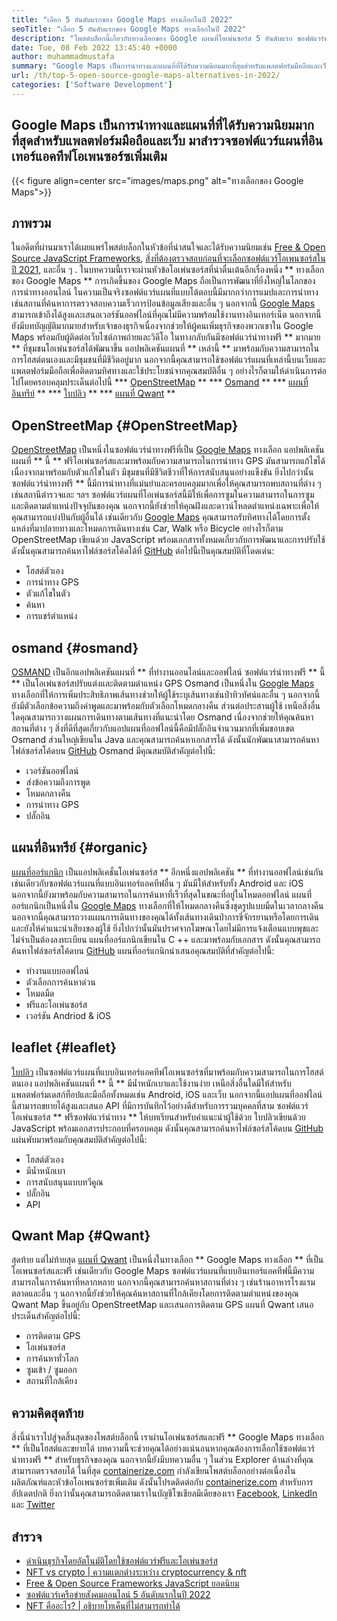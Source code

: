 ```yaml
---
title: "เลือก 5 อันดับแรกของ Google Maps ทางเลือกในปี 2022" 
seoTitle: "เลือก 5 อันดับแรกของ Google Maps ทางเลือกในปี 2022" 
description: "โพสต์บล็อกนี้เกี่ยวกับทางเลือกของ Google แผนที่โอเพ่นซอร์ส 5 อันดับแรก ซอฟต์แวร์ฟรีเหล่านี้รวมถึง OpenStreetMap, Osmand, แผนที่อินทรีย์, แผ่นพับและแผนที่ Qwant" 
date: Tue, 08 Feb 2022 13:45:40 +0000
author: muhammadmustafa
summary: "Google Maps เป็นการนำทางและแผนที่ที่ได้รับความนิยมมากที่สุดสำหรับแพลตฟอร์มมือถือและเว็บ ลองสำรวจซอฟต์แวร์แผนที่อินเทอร์แอคทีฟโอเพนซอร์ซเพิ่มเติม" 
url: /th/top-5-open-source-google-maps-alternatives-in-2022/
categories: ['Software Development']
---
```


## Google Maps เป็นการนำทางและแผนที่ที่ได้รับความนิยมมากที่สุดสำหรับแพลตฟอร์มมือถือและเว็บ มาสำรวจซอฟต์แวร์แผนที่อินเทอร์แอคทีฟโอเพนซอร์ซเพิ่มเติม

{{< figure align=center src="images/maps.png" alt="ทางเลือกของ Google Maps">}}


## ภาพรวม
ในอดีตที่ผ่านมาเราได้เผยแพร่โพสต์บล็อกในหัวข้อที่น่าสนใจและได้รับความนิยมเช่น [Free & Open Source JavaScript Frameworks][1], [สิ่งที่ต้องตรวจสอบก่อนที่จะเลือกซอฟต์แวร์โอเพนซอร์สในปี 2021,][2] และอื่น ๆ . ในบทความนี้เราจะผ่านหัวข้อโอเพ่นซอร์สที่น่าตื่นเต้นอีกเรื่องหนึ่ง ** ทางเลือกของ Google Maps ** การเกิดขึ้นของ Google Maps ถือเป็นการพัฒนาที่ยิ่งใหญ่ในโลกของการนำทางออนไลน์ ในความเป็นจริงซอฟต์แวร์แผนที่แบบโต้ตอบนี้มีมากกว่าการแมปและการนำทางเช่นสถานที่ค้นหาการตรวจสอบความเร็วการป้อนข้อมูลเสียงและอื่น ๆ นอกจากนี้ [Google Maps][3] สามารถเข้าถึงได้สูงและเสนอเวอร์ชันออฟไลน์ที่คุณไม่มีความพร้อมใช้งานทางอินเทอร์เน็ต นอกจากนี้ยังมีบทบัญญัติมากมายสำหรับเจ้าของธุรกิจเนื่องจากช่วยให้ผู้คนเพิ่มธุรกิจของพวกเขาใน Google Maps พร้อมกับผู้ติดต่อเว็บไซต์ภาพถ่ายและวิดีโอ
ในทางกลับกันมีซอฟต์แวร์นำทางฟรี ** มากมาย ** ที่ชุมชนโอเพ่นซอร์สได้พัฒนาขึ้น แอปพลิเคชันแผนที่ ** เหล่านี้ ** มาพร้อมกับความสามารถในการโฮสต์ตนเองและมีชุมชนที่มีชีวิตอยู่มาก นอกจากนี้คุณสามารถใช้ซอฟต์แวร์แผนที่เหล่านี้บนเว็บและแพลตฟอร์มมือถือเพื่อติดตามทิศทางและใช้ประโยชน์จากคุณสมบัติอื่น ๆ อย่างไรก็ตามให้ดำเนินการต่อไปโดยครอบคลุมประเด็นต่อไปนี้
  *** [OpenStreetMap][4] **
  *** [Osmand][5] **
  *** [แผนที่อินทรีย์][6] **
  *** [ใบปลิว][7] **
  *** [แผนที่ Qwant][8] **

## OpenStreetMap {#OpenStreetMap}
[OpenStreetMap][9] เป็นหนึ่งในซอฟต์แวร์นำทางฟรีที่เป็น [Google Maps][3] ทางเลือก แอปพลิเคชันแผนที่ ** นี้ ** ฟรีโอเพ่นซอร์สและมาพร้อมกับความสามารถในการนำทาง GPS มันสามารถแก้ไขได้เนื่องจากมาพร้อมกับตัวแก้ไขในตัว มีชุมชนที่มีชีวิตชีวาที่ให้การสนับสนุนอย่างแข็งขัน ยิ่งไปกว่านั้นซอฟต์แวร์นำทางฟรี ** นี้มีการนำทางที่แม่นยำและครอบคลุมมากเพื่อให้คุณสามารถพบสถานที่ต่าง ๆ เช่นสถานีตำรวจและ ฯลฯ ซอฟต์แวร์แผนที่โอเพ่นซอร์สนี้มีให้เพื่อการซูมในความสามารถในการซูมและติดตามตำแหน่งปัจจุบันของคุณ นอกจากนี้ยังช่วยให้คุณฝังและดาวน์โหลดตำแหน่งเฉพาะเพื่อให้คุณสามารถแบ่งปันกับผู้อื่นได้ เช่นเดียวกับ [Google Maps][3] คุณสามารถรับทิศทางได้โดยการตั้งแหล่งที่มาปลายทางและโหมดการเดินทางเช่น Car, Walk หรือ Bicycle อย่างไรก็ตาม OpenStreetMap เขียนด้วย JavaScript พร้อมเอกสารทั้งหมดเกี่ยวกับการพัฒนาและการปรับใช้ ดังนั้นคุณสามารถค้นหาไฟล์ซอร์สโค้ดได้ที่ [GitHub][10]
ต่อไปนี้เป็นคุณสมบัติที่โดดเด่น:
  * โฮสต์ตัวเอง
  * การนำทาง GPS
  * ตัวแก้ไขในตัว
  * ค้นหา
  * การแชร์ตำแหน่ง

## osmand {#osmand}
[OSMAND][11] เป็นอีกแอปพลิเคชันแผนที่ ** ที่ทำงานออนไลน์และออฟไลน์ ซอฟต์แวร์นำทางฟรี ** นี้ ** เป็นโอเพ่นซอร์สปรับแต่งและติดตามตำแหน่ง GPS Osmand เป็นหนึ่งใน [Google Maps][3] ทางเลือกที่ให้การเพิ่มประสิทธิภาพเส้นทางช่วยให้ผู้ใช้ระบุเส้นทางเช่นป่าทิวทัศน์และอื่น ๆ นอกจากนี้ยังมีตัวเลือกข้อความถึงคำพูดและมาพร้อมกับตัวเลือกโหมดกลางคืน ส่วนต่อประสานผู้ใช้ เหนือสิ่งอื่นใดคุณสามารถวางแผนการเดินทางตามเส้นทางที่แนะนำโดย Osmand เนื่องจากช่วยให้คุณค้นหาสถานที่ต่าง ๆ สิ่งที่ดีที่สุดเกี่ยวกับแอปแผนที่ออฟไลน์นี้คือมีปลั๊กอินจำนวนมากที่เพิ่มขอบเขต Osmand ส่วนใหญ่เขียนใน Java และคุณสามารถค้นหาเอกสารได้ ดังนั้นนักพัฒนาสามารถค้นหาไฟล์ซอร์สโค้ดบน [GitHub][12]
Osmand มีคุณสมบัติสำคัญต่อไปนี้:
  * เวอร์ชันออฟไลน์
  * ส่งข้อความถึงการพูด
  * โหมดกลางคืน
  * การนำทาง GPS
  * ปลั๊กอิน

## แผนที่อินทรีย์ {#organic}
[แผนที่ออร์แกนิก][13] เป็นแอปพลิเคชั่นโอเพ่นซอร์ส ** อีกหนึ่งแอปพลิเคชัน ** ที่ทำงานออฟไลน์เช่นกัน เช่นเดียวกับซอฟต์แวร์แผนที่แบบอินเทอร์แอคทีฟอื่น ๆ มันมีให้สำหรับทั้ง Android และ iOS นอกจากนี้ยังมาพร้อมกับความสามารถในการค้นหาที่เร็วที่สุดในขณะที่อยู่ในโหมดออฟไลน์ แผนที่ออร์แกนิกเป็นหนึ่งใน [Google Maps][3] ทางเลือกที่ให้โหมดกลางคืนซึ่งชุดรูปแบบมืดในเวลากลางคืน นอกจากนี้คุณสามารถวางแผนการเดินทางของคุณได้ทั้งเส้นทางเดินป่าการขี่จักรยานหรือโดยการเดินและยังให้คำแนะนำเสียงของผู้ใช้ ยิ่งไปกว่านั้นมันปราศจากโฆษณาโดยไม่มีการแจ้งเตือนแบบพุชและไม่จำเป็นต้องลงทะเบียน แผนที่ออร์แกนิกเขียนใน C ++ และมาพร้อมกับเอกสาร ดังนั้นคุณสามารถค้นหาไฟล์ซอร์สโค้ดบน [GitHub][14]
แผนที่ออร์แกนิกนำเสนอคุณสมบัติที่สำคัญต่อไปนี้:
  * ทำงานแบบออฟไลน์
  * ตัวเลือกการค้นหาด่วน
  * โหมดมืด
  * ฟรีและโอเพ่นซอร์ส
  * เวอร์ชัน Andriod & iOS

## leaflet {#leaflet}
[ใบปลิว][15] เป็นซอฟต์แวร์แผนที่แบบอินเทอร์แอคทีฟโอเพนซอร์ซที่มาพร้อมกับความสามารถในการโฮสต์ตนเอง แอปพลิเคชันแผนที่ ** นี้ ** มีน้ำหนักเบาและใช้งานง่าย เหนือสิ่งอื่นใดมีให้สำหรับแพลตฟอร์มเดสก์ท็อปและมือถือทั้งหมดเช่น Android, iOS และเว็บ นอกจากนี้แอปแผนที่ออฟไลน์นี้สามารถขยายได้สูงและเสนอ API ที่มีการบันทึกไว้อย่างดีสำหรับการรวมบุคคลที่สาม ซอฟต์แวร์โอเพ่นซอร์ส ** ฟรีซอฟต์แวร์นำทาง ** ให้บทเรียนสำหรับคำแนะนำผู้ใช้ด้วย ใบปลิวเขียนด้วย JavaScript พร้อมเอกสารประกอบที่ครอบคลุม ดังนั้นคุณสามารถค้นหาไฟล์ซอร์สโค้ดบน [GitHub][16]
แผ่นพับมาพร้อมกับคุณสมบัติสำคัญต่อไปนี้:
  * โฮสต์ตัวเอง
  * มีน้ำหนักเบา
  * การสนับสนุนแบบทวีคูณ
  * ปลั๊กอิน
  * API

## Qwant Map {#Qwant}
สุดท้าย แต่ไม่ท้ายสุด [แผนที่ Qwant][17] เป็นหนึ่งในทางเลือก ** Google Maps ทางเลือก ** ที่เป็นโอเพนซอร์สและฟรี เช่นเดียวกับ Google Maps ซอฟต์แวร์แผนที่แบบอินเทอร์แอคทีฟนี้มีความสามารถในการค้นหาที่หลากหลาย นอกจากนี้คุณสามารถค้นหาสถานที่ต่าง ๆ เช่นร้านอาหารโรงแรมตลาดและอื่น ๆ นอกจากนี้ยังช่วยให้คุณค้นหาสถานที่ใกล้เคียงโดยการติดตามตำแหน่งของคุณ Qwant Map ขึ้นอยู่กับ OpenStreetMap และเสนอการติดตาม GPS
แผนที่ Qwant เสนอประเด็นสำคัญต่อไปนี้:
  * การติดตาม GPS
  * โอเพ่นซอร์ส
  * การค้นหาทั่วโลก
  * ซูมเข้า / ซูมออก
  * สถานที่ใกล้เคียง

## ความคิดสุดท้าย
สิ่งนี้นำเราไปสู่จุดสิ้นสุดของโพสต์บล็อกนี้ เราผ่านโอเพ่นซอร์สและฟรี ** Google Maps ทางเลือก ** ที่เป็นโฮสต์และขยายได้ บทความนี้จะช่วยคุณได้อย่างแน่นอนหากคุณต้องการเลือกใช้ซอฟต์แวร์นำทางฟรี ** สำหรับธุรกิจของคุณ นอกจากนี้ยังมีบทความอื่น ๆ ในส่วน Explorer ด้านล่างที่คุณสามารถตรวจสอบได้
ในที่สุด [containerize.com][18] กำลังเขียนโพสต์บล็อกอย่างต่อเนื่องในผลิตภัณฑ์และหัวข้อโอเพนซอร์ซเพิ่มเติม ดังนั้นโปรดติดต่อกับ [containerize.com][18] สำหรับการอัปเดตปกติ ยิ่งกว่านั้นคุณสามารถติดตามเราในบัญชีโซเชียลมีเดียของเรา [Facebook][19], [LinkedIn][20] และ [Twitter][21]

## สำรวจ
  * [ดำเนินธุรกิจโดยอัตโนมัติโดยใช้ซอฟต์แวร์ฟรีและโอเพ่นซอร์ส][22]
  * [NFT vs crypto | ความแตกต่างระหว่าง cryptocurrency & nft][23]
  * [Free & Open Source Frameworks JavaScript ยอดนิยม][1]
  * [ซอฟต์แวร์เครือข่ายสังคมออนไลน์ 5 อันดับแรกในปี 2022][24]
  * [NFT คืออะไร? | อธิบายโทเค็นที่ไม่สามารถทำได้][25]

  
[1]: https://blog.containerize.com/software-development/free-open-source-popular-javascript-frameworks/
[2]: https://blog.containerize.com/cmdb-software/things-to-review-before-opting-open-source-software-in-2021/
[3]: https://www.google.com/maps
[4]: #OpenStreetMap
[5]: #OsmAnd
[6]: #Organic
[7]: #Leaflet
[8]: #Qwant
[9]: https://www.openstreetmap.org/#map=0/79/141
[10]: https://github.com/openstreetmap/iD
[11]: https://osmand.net/
[12]: https://github.com/osmandapp/OsmAnd
[13]: https://organicmaps.app/
[14]: https://github.com/organicmaps/organicmaps
[15]: https://leafletjs.com/
[16]: https://github.com/Leaflet/Leaflet
[17]: https://www.qwant.com/
[18]: https://www.containerize.com/
[19]: https://web.facebook.com/containerize
[20]: https://www.linkedin.com/company/containerize/
[21]: https://twitter.com/containerize_co
[22]: https://blog.containerize.com/blogging/automate-business-operations-using-open-source-software/
[23]: https://blog.containerize.com/blockchain-platforms/nft-vs-crypto-difference-between-cryptocurrency-nft/
[24]: https://blog.containerize.com/social-network-platforms/top-5-open-source-social-networking-software-in-2022/
[25]: https://blog.containerize.com/blockchain-platforms/what-is-nft-non-fungible-tokens-explained/
